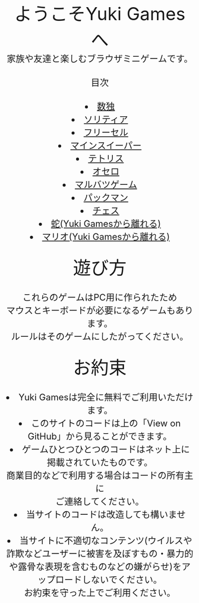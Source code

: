 <head></head><div class="line-it-button" data-lang="ja" data-type="share-a" data-env="REAL" data-url="https://yuki-1018.github.io/Yuki-Games/" data-color="default" data-size="small" data-count="true" data-ver="3" style="display: none;"></div>
<script src="https://www.line-website.com/social-plugins/js/thirdparty/loader.min.js" async="async" defer="defer"></script><center>
  <br><font size="7">ようこそYuki Gamesへ</font><font size="5"><br>
家族や友達と楽しむブラウザミニゲームです。<br><br>
  目次<br><br><li><a href="Sudoku">数独</a><br><li><a href="Solitaire">ソリティア</a><br><li><a href="FreeCell">フリーセル</a>
  <br><li><a href="Minesweeper">マインスイーパー</a><br><li><a href="Tetris">テトリス</a><br><li><a href="Othello">オセロ</a><br><li><a href="◯×Game">マルバツゲーム</a><br><li><a href="PacMan">パックマン</a><br><li><a href="Chess">チェス</a><br><li><a href="https://yuki-1018.github.io/Snake-Game/">蛇(Yuki Gamesから離れる)</a><br><li><a href="https://yuki-1018.github.io/mariohtml5/main.html">マリオ(Yuki Gamesから離れる)</a><br>
  <br>
  <font size="7">遊び方</font><br><br><font size="5">これらのゲームはPC用に作られたため</font><br>
  <font size="5">マウスとキーボードが必要になるゲームもあります。<font><br><font size="5">ルールはそのゲームにしたがってください。</font><br><br><font size="7">お約束</font>
  <br><br><font size="5"><li>Yuki Gamesは完全に無料でご利用いただけます。<br><li>このサイトのコードは上の「View on GitHub」から見ることができます。
  <br><li>ゲームひとつひとつのコードはネット上に掲載されていたものです。<br>商業目的などで利用する場合はコードの所有主に<br>ご連絡してください。<br>
  <li>当サイトのコードは改造しても構いません。<br><li>当サイトに不適切なコンテンツ(ウイルスや詐欺などユーザーに被害を及ぼすもの・暴力的や露骨な表現を含むものなどの嫌がらせ)をアップロードしないでください。<br>お約束を守った上でご利用ください。<br><br>
